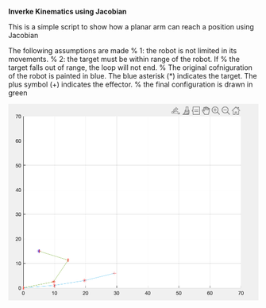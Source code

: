 **Inverke Kinematics using Jacobian**

This is a simple script to show how a planar arm can reach a position using Jacobian

The following assumptions are made
% 1: the robot is not limited in its movements.
% 2: the target must be within range of the robot. If 
% the target falls out of range, the loop will not end.
% The original cofniguration of the robot is painted in blue. 
The blue asterisk (*) indicates the target.
The plus symbol (+) indicates the effector.
% the final configuration is drawn in green

![Example](https://github.com/ragnemul/MATLAB/blob/main/planar%20IK/images/IK1.png)

